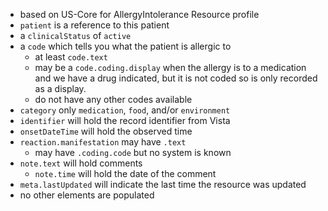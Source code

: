 
- based on US-Core for AllergyIntolerance Resource profile
- `patient` is a reference to this patient
- a `clinicalStatus` of `active`
- a `code` which tells you what the patient is allergic to
  - at least `code.text`
  - may be a `code.coding.display` when the allergy is to a medication and we have a drug indicated, but it is not coded so is only recorded as a display.
  - do not have any other codes available
- `category` only `medication`, `food`, and/or `environment`
- `identifier` will hold the record identifier from Vista
- `onsetDateTime` will hold the observed time
- `reaction.manifestation` may have `.text`
  - may have `.coding.code` but no system is known
- `note.text` will hold comments
  - `note.time` will hold the date of the comment
- `meta.lastUpdated` will indicate the last time the resource was updated
- no other elements are populated
